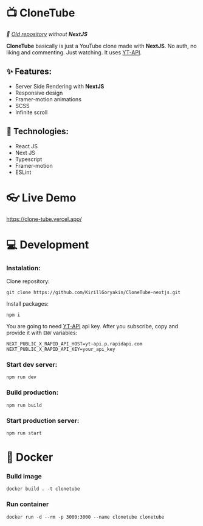 
# 📺 CloneTube
*👴 [Old repository](https://github.com/KirillGoryakin/CloneTube) without **NextJS***

**CloneTube** basically is just a YouTube clone made with **NextJS**. No auth, no liking and commenting. Just watching. It uses [YT-API](https://rapidapi.com/ytjar/api/yt-api).

## ✨ Features:
- Server Side Rendering with **NextJS**
- Responsive design
- Framer-motion animations
- SCSS
- Infinite scroll

## 🔧 Technologies:
- React JS
- Next JS
- Typescript
- Framer-motion
- ESLint

# 👓 Live Demo
https://clone-tube.vercel.app/
# 💻 Development
### Instalation:
Clone repository:
```
git clone https://github.com/KirillGoryakin/CloneTube-nextjs.git
```
Install packages:
```
npm i
```
You are going to need [YT-API](https://rapidapi.com/ytjar/api/yt-api) api key. After you subscribe, copy and provide it with `ENV` variables:
```
NEXT_PUBLIC_X_RAPID_API_HOST=yt-api.p.rapidapi.com
NEXT_PUBLIC_X_RAPID_API_KEY=your_api_key
```
### Start dev server:
```
npm run dev
```
### Build production:
```
npm run build
```
### Start production server:
```
npm run start
```

# 🐳 Docker
### Build image
```
docker build . -t clonetube
```
### Run container
```
docker run -d --rm -p 3000:3000 --name clonetube clonetube
```